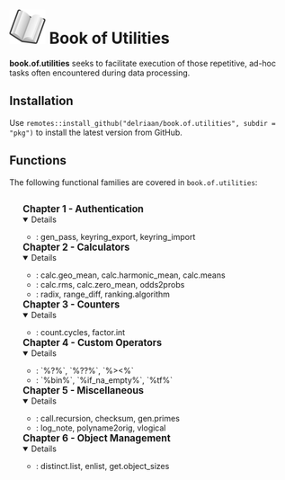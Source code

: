 # ![book](img/book_small.png) Book of Utilities

**book.of.utilities** seeks to facilitate execution of those repetitive, ad-hoc tasks often encountered during data processing. 

## Installation

Use `remotes::install_github("delriaan/book.of.utilities", subdir = "pkg")` to install the latest version from GitHub.

## Functions

The following functional families are covered in `book.of.utilities`:

<h2></h2>
<ul>
  <span style="font-weight:bold; font-size:larger;">Chapter 1 - Authentication</span>
  <details open="true">
    <ul>
      <li level="2">
        <b></b>
        <span>: gen_pass, keyring_export, keyring_import</span>
      </li>
    </ul>
  </details>
  <span style="font-weight:bold; font-size:larger;">Chapter 2 - Calculators</span>
  <details open="true">
    <ul>
      <li level="2">
        <b></b>
        <span>: calc.geo_mean, calc.harmonic_mean, calc.means</span>
      </li>
      <li level="2">
        <b></b>
        <span>: calc.rms, calc.zero_mean, odds2probs</span>
      </li>
      <li level="2">
        <b></b>
        <span>: radix, range_diff, ranking.algorithm</span>
      </li>
    </ul>
  </details>
  <span style="font-weight:bold; font-size:larger;">Chapter 3 - Counters</span>
  <details open="true">
    <ul>
      <li level="2">
        <b></b>
        <span>: count.cycles, factor.int</span>
      </li>
    </ul>
  </details>
  <span style="font-weight:bold; font-size:larger;">Chapter 4 - Custom Operators</span>
  <details open="true">
    <ul>
      <li level="2">
        <b></b>
        <span>: `%?%`, `%??%`, `%><%`</span>
      </li>
      <li level="2">
        <b></b>
        <span>: `%bin%`, `%if_na_empty%`, `%tf%`</span>
      </li>
    </ul>
  </details>
  <span style="font-weight:bold; font-size:larger;">Chapter 5 - Miscellaneous</span>
  <details open="true">
    <ul>
      <li level="2">
        <b></b>
        <span>: call.recursion, checksum, gen.primes</span>
      </li>
      <li level="2">
        <b></b>
        <span>: log_note, polyname2orig, vlogical</span>
      </li>
    </ul>
  </details>
  <span style="font-weight:bold; font-size:larger;">Chapter 6 - Object Management</span>
  <details open="true">
    <ul>
      <li level="2">
        <b></b>
        <span>: distinct.list, enlist, get.object_sizes</span>
      </li>
    </ul>
  </details>
</ul>
